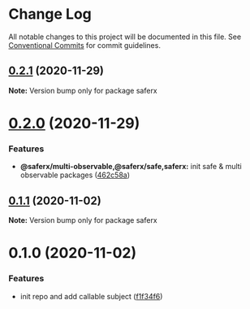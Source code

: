 # Change Log

All notable changes to this project will be documented in this file.
See [Conventional Commits](https://conventionalcommits.org) for commit guidelines.

## [0.2.1](https://github.com/KrickRay/saferx/compare/saferx@0.2.0...saferx@0.2.1) (2020-11-29)

**Note:** Version bump only for package saferx





# [0.2.0](https://github.com/KrickRay/saferx/compare/saferx@0.1.1...saferx@0.2.0) (2020-11-29)


### Features

* **@saferx/multi-observable,@saferx/safe,saferx:** init safe & multi observable packages ([462c58a](https://github.com/KrickRay/saferx/commit/462c58a9ba57296e368925cc41569785a1526eea))





## [0.1.1](https://github.com/KrickRay/saferx/compare/saferx@0.1.0...saferx@0.1.1) (2020-11-02)

**Note:** Version bump only for package saferx





# 0.1.0 (2020-11-02)


### Features

* init repo and add callable subject ([f1f34f6](https://github.com/KrickRay/saferx/commit/f1f34f61e98042f8f25cd800667ffbfba7122d99))
